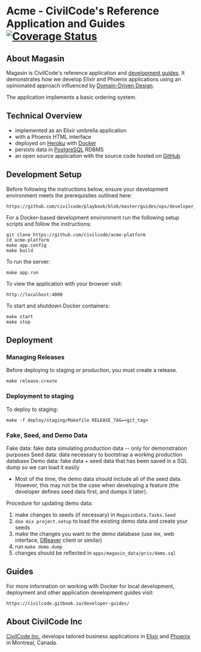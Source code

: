 # Acme - CivilCode's Reference Application and Guides [![Coverage Status](https://coveralls.io/repos/github/civilcode/acme-platform/badge.svg?branch=master)](https://coveralls.io/github/civilcode/acme-platform?branch=master)

## About Magasin

Magasin is CivilCode's reference application and [development guides](./guides). It demonstrates
how we develop Elixir and Phoenix applications using an opinionated approach influenced by
[Domain-Driven Design](https://en.wikipedia.org/wiki/Domain-driven_design).

The application implements a basic ordering system.

## Technical Overview

* implemented as an Elixir umbrella application
* with a Phoenix HTML interface
* deployed on [Heroku](https://acme-platform.herokuapp.com) with [Docker](https://www.docker.com)
* persists data in [PostgreSQL](https://www.postgresql.org) RDBMS
* an open source application with the source code hosted on [GitHub](https://github.com/civilcode/acme-platform)

## Development Setup

Before following the instructions below, ensure your development environment meets the prerequisites
outlined here:

    https://github.com/civilcode/playbook/blob/master/guides/ops/developer_setup.md

For a Docker-based development environment run the following setup scripts and follow
the instructions:

    git clone https://github.com/civilcode/acme-platform
    cd acme-platform
    make app.config
    make build

To run the server:

    make app.run

To view the application with your browser visit:

    http://localhost:4000

To start and shutdown Docker containers:

    make start
    make stop

## Deployment
### Managing Releases

Before deploying to staging or production, you must create a release.

    make release.create

### Deployment to staging

To deploy to staging:

    make -f deploy/staging/Makefile RELEASE_TAG=<git_tag>


### Fake, Seed, and Demo Data

Fake data: fake data simulating production data -- only for demonstration purposes
Seed data: data necessary to bootstrap a working production database
Demo data: fake data + seed data that has been saved in a SQL dump so we can load it easily

- Most of the time, the demo data should include all of the seed data. However, this may not be the case when developing a feature (the developer defines seed data first, and dumps it later).

Procedure for updating demo data:
1. make changes to seeds (if necessary) in `MagasinData.Tasks.Seed`
2. `dea mix project.setup` to load the existing demo data and create your seeds
3. make the changes you want to the demo database (use iex, web interface, [DBeaver](https://dbeaver.io/) client or similar)
4. run `make demo.dump`
5. changes should be reflected in `apps/magasin_data/priv/demo.sql`

## Guides

For more information on working with Docker for local development, deployment and other
application development guides visit:

    https://civilcode.gitbook.io/developer-guides/

## About CivilCode Inc

[CivilCode Inc.](http://www.civilcode.io) develops tailored business applications in [Elixir](http://elixir-lang.org/) and [Phoenix](http://www.phoenixframework.org/)
in Montreal, Canada.
